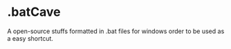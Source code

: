 # .batCave
A open-source stuffs formatted in .bat files for windows order to be used as a easy shortcut.
